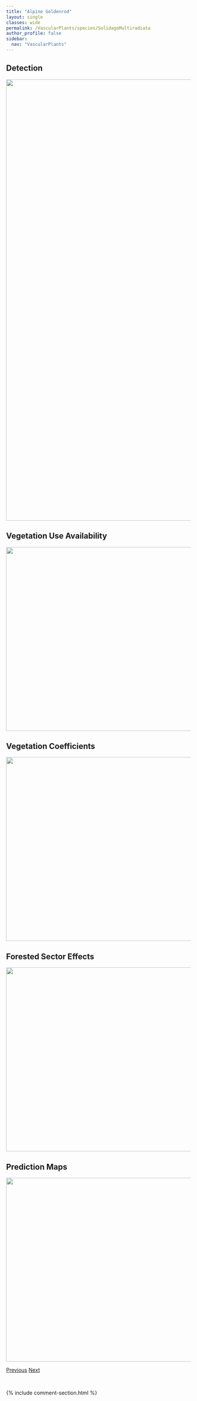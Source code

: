 ```yaml
---
title: "Alpine Goldenrod"
layout: single
classes: wide
permalink: /VascularPlants/species/SolidagoMultiradiata
author_profile: false
sidebar:
  nav: "VascularPlants"
---
```


<h2>Detection</h2>

<a href="https://drive.google.com/uc?export=view&id=1MrXOH_T5GAew5w4WWHopPDJ_HVoEeRhV">
<img src="https://drive.google.com/uc?export=view&id=1MrXOH_T5GAew5w4WWHopPDJ_HVoEeRhV" height = "1200" width = "800">
</a>


<h2>Vegetation Use Availability</h2>

<a href="https://drive.google.com/uc?export=view&id=1eabFxQyRO5HpOdpPwdeK5O7zEjNuBKfS">
<img src="https://drive.google.com/uc?export=view&id=1eabFxQyRO5HpOdpPwdeK5O7zEjNuBKfS" height = "500" width = "1000">
</a>


<h2>Vegetation Coefficients</h2>

<a href="https://drive.google.com/uc?export=view&id=10p248ZbxqSWwEyQUfB6XmerXzuARCe-3">
<img src="https://drive.google.com/uc?export=view&id=10p248ZbxqSWwEyQUfB6XmerXzuARCe-3" height = "500" width = "1000">
</a>


<h2>Forested Sector Effects</h2>

<a href="https://drive.google.com/uc?export=view&id=1vQuAjUK2I3sur2z_lCdAJjX-TKhtnuUO">
<img src="https://drive.google.com/uc?export=view&id=1vQuAjUK2I3sur2z_lCdAJjX-TKhtnuUO" height = "500" width = "1000">
</a>


<h2>Prediction Maps</h2>

<a href="https://drive.google.com/uc?export=view&id=1uyRW_pgTXR5eW-gyON_72B-PF2-NWPdS">
<img src="https://drive.google.com/uc?export=view&id=1uyRW_pgTXR5eW-gyON_72B-PF2-NWPdS" height = "500" width = "1000">
</a>


<a href="/DevelopmentWebsite/VascularPlants/species/SolidagoMollis" class="pagination--pager" title="Solidago mollis">Previous</a> <a href="/DevelopmentWebsite/VascularPlants/species/SolidagoNemoralis" class="pagination--pager" title="Solidago nemoralis">Next</a>

<p>&nbsp;</p>

{% include comment-section.html %}
